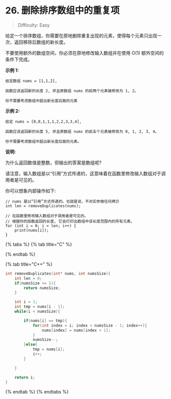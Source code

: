 # 26. 删除排序数组中的重复项

> Difficulty: Easy

给定一个排序数组，你需要在原地删除重复出现的元素，使得每个元素只出现一次，返回移除后数组的新长度。

不要使用额外的数组空间，你必须在原地修改输入数组并在使用 O\(1\) 额外空间的条件下完成。



 **示例 1:**

```text
给定数组 nums = [1,1,2], 

函数应该返回新的长度 2, 并且原数组 nums 的前两个元素被修改为 1, 2。 

你不需要考虑数组中超出新长度后面的元素
```

 **示例 2:**

```text
给定 nums = [0,0,1,1,1,2,2,3,3,4],

函数应该返回新的长度 5, 并且原数组 nums 的前五个元素被修改为 0, 1, 2, 3, 4。

你不需要考虑数组中超出新长度后面的元素。
```

 **说明:**

为什么返回数值是整数，但输出的答案是数组呢?

请注意，输入数组是以“引用”方式传递的，这意味着在函数里修改输入数组对于调用者是可见的。

你可以想象内部操作如下:

```text
// nums 是以“引用”方式传递的。也就是说，不对实参做任何拷贝
int len = removeDuplicates(nums);

// 在函数里修改输入数组对于调用者是可见的。
// 根据你的函数返回的长度, 它会打印出数组中该长度范围内的所有元素。
for (int i = 0; i < len; i++) {
    print(nums[i]);
}
```

{% tabs %}
{% tab title="C" %}

{% endtab %}

{% tab title="C++" %}
```c
int removeDuplicates(int* nums, int numsSize){
    int len = 0;
    if(numsSize <= 1){
        return numsSize;
    }

    int i = 1;
    int tmp = nums[i - 1];
    while(i < numsSize){

        if(nums[i] == tmp){
            for(int index = i; index < numsSize - 1; index++){
                nums[index] = nums[index + 1];
            }
            numsSize--;
        }else{
            tmp = nums[i];
            i++;
        }

    }

    return i;
}
```
{% endtab %}
{% endtabs %}

